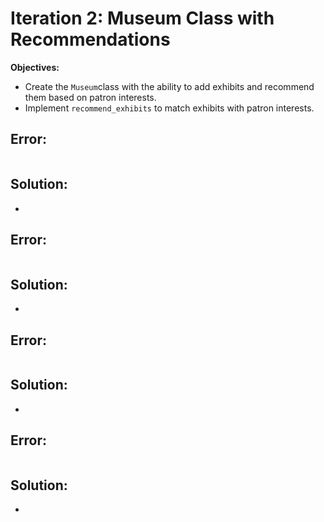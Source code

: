 # Iteration 2: Museum Class with Recommendations

**Objectives:**
- Create the `Museum`class with the ability to add exhibits and recommend them based on patron interests.
- Implement `recommend_exhibits` to match exhibits with patron interests.

## Error:
``` ruby

```

## Solution:
- 

## Error:
``` ruby

```

## Solution:
- 


## Error:
``` ruby

```

## Solution:
- 

## Error:
``` ruby

```

## Solution:
- 